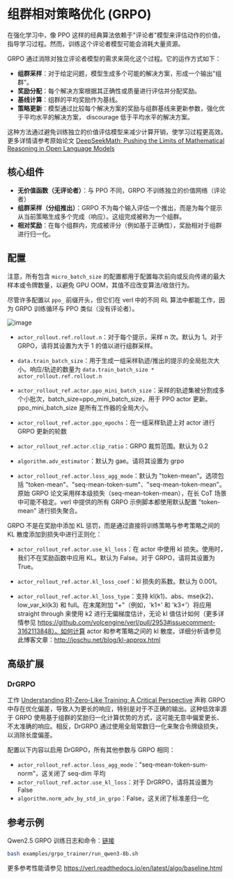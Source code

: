 # 组群相对策略优化 (GRPO)

在强化学习中，像 PPO 这样的经典算法依赖于"评论者"模型来评估动作的价值，指导学习过程。然而，训练这个评论者模型可能会消耗大量资源。

GRPO 通过消除对独立评论者模型的需求来简化这个过程。它的运作方式如下：
- **组群采样**：对于给定问题，模型生成多个可能的解决方案，形成一个输出"组群"。
- **奖励分配**：每个解决方案根据其正确性或质量进行评估并分配奖励。
- **基线计算**：组群的平均奖励作为基线。
- **策略更新**：模型通过比较每个解决方案的奖励与组群基线来更新参数，强化优于平均水平的解决方案， discourage 低于平均水平的解决方案。

这种方法通过避免训练独立的价值评估模型来减少计算开销，使学习过程更高效。更多详情请参考原始论文 [DeepSeekMath: Pushing the Limits of Mathematical Reasoning in Open Language Models](https://arxiv.org/pdf/2402.03300)

## 核心组件

- **无价值函数（无评论者）**：与 PPO 不同，GRPO 不训练独立的价值网络（评论者）
- **组群采样（分组推出）**：GRPO 不为每个输入评估一个推出，而是为每个提示从当前策略生成多个完成（响应）。这组完成被称为一个组群。
- **相对奖励**：在每个组群内，完成被评分（例如基于正确性），奖励相对于组群进行归一化。

## 配置

注意，所有包含 `micro_batch_size` 的配置都用于配置每次前向或反向传递的最大样本或令牌数量，以避免 GPU OOM，其值不应改变算法/收敛行为。

尽管许多配置以 `ppo_` 前缀开头，但它们在 verl 中的不同 RL 算法中都能工作，因为 GRPO 训练循环与 PPO 类似（没有评论者）。

![image](https://github.com/user-attachments/assets/16aebad1-0da6-4eb3-806d-54a74e712c2d)

- `actor_rollout.ref.rollout.n`：对于每个提示，采样 n 次。默认为 1。对于 GRPO，请将其设置为大于 1 的值以进行组群采样。

- `data.train_batch_size`：用于生成一组采样轨迹/推出的提示的全局批次大小。响应/轨迹的数量为 `data.train_batch_size * actor_rollout.ref.rollout.n`

- `actor_rollout_ref.actor.ppo_mini_batch_size`：采样的轨迹集被分割成多个小批次，batch_size=ppo_mini_batch_size，用于 PPO actor 更新。ppo_mini_batch_size 是所有工作器的全局大小。

- `actor_rollout_ref.actor.ppo_epochs`：在一组采样轨迹上对 actor 进行 GRPO 更新的轮数

- `actor_rollout_ref.actor.clip_ratio`：GRPO 裁剪范围。默认为 0.2

- `algorithm.adv_estimator`：默认为 gae。请将其设置为 grpo

- `actor_rollout_ref.actor.loss_agg_mode`：默认为 "token-mean"。选项包括 "token-mean"、"seq-mean-token-sum"、"seq-mean-token-mean"。原始 GRPO 论文采用样本级损失（seq-mean-token-mean），在长 CoT 场景中可能不稳定。verl 中提供的所有 GRPO 示例脚本都使用默认配置 "token-mean" 进行损失聚合。

GRPO 不是在奖励中添加 KL 惩罚，而是通过直接将训练策略与参考策略之间的 KL 散度添加到损失中进行正则化：

- `actor_rollout_ref.actor.use_kl_loss`：在 actor 中使用 kl 损失。使用时，我们不在奖励函数中应用 KL。默认为 False。对于 GRPO，请将其设置为 True。

- `actor_rollout_ref.actor.kl_loss_coef`：kl 损失的系数。默认为 0.001。

- `actor_rollout_ref.actor.kl_loss_type`：支持 kl(k1)、abs、mse(k2)、low_var_kl(k3) 和 full。在末尾附加 "+"（例如，'k1+' 和 'k3+'）将应用 straight through 来使用 k2 进行无偏梯度估计，无论 kl 值估计如何（更多详情参见 https://github.com/volcengine/verl/pull/2953#issuecomment-3162113848）。如何计算 actor 和参考策略之间的 kl 散度。详细分析请参见此博客文章：http://joschu.net/blog/kl-approx.html

## 高级扩展

### DrGRPO

工作 [Understanding R1-Zero-Like Training: A Critical Perspective](https://arxiv.org/pdf/2503.20783) 声称 GRPO 中存在优化偏差，导致人为更长的响应，特别是对于不正确的输出。这种低效率源于 GRPO 使用基于组群的奖励归一化计算优势的方式，这可能无意中偏爱更长、不太准确的响应。相反，DrGRPO 通过使用全局常数归一化来聚合令牌级损失，以消除长度偏差。

配置以下内容以启用 DrGRPO，所有其他参数与 GRPO 相同：

- `actor_rollout_ref.actor.loss_agg_mode`："seq-mean-token-sum-norm"，这关闭了 seq-dim 平均
- `actor_rollout_ref.actor.use_kl_loss`：对于 DrGRPO，请将其设置为 False
- `algorithm.norm_adv_by_std_in_grpo`：False，这关闭了标准差归一化

## 参考示例

Qwen2.5 GRPO 训练日志和命令：[链接](https://github.com/eric-haibin-lin/verl-data/blob/experiments/gsm8k/qwen2-7b-fsdp2.log)

```bash
bash examples/grpo_trainer/run_qwen3-8b.sh
```

更多参考性能请参见 https://verl.readthedocs.io/en/latest/algo/baseline.html